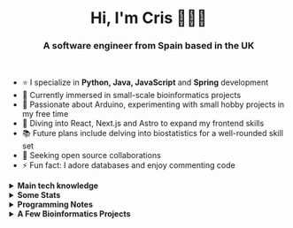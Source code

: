 <h1 align="center">Hi, I'm Cris 👋👩‍💻</h1>
<h3 align="center">A software engineer from Spain based in the UK</h3>

<br />

- ⭐ I specialize in <strong>Python, Java, JavaScript</strong> and <strong>Spring</strong> development 
- 🧬 Currently immersed in small-scale bioinformatics projects 
- 🤖 Passionate about Arduino, experimenting with small hobby projects in my free time 
- 🌱 Diving into React, Next.js and Astro to expand my frontend skills 
- 📚 Future plans include delving into biostatistics for a well-rounded skill set 
- 🤝 Seeking open source collaborations 
- ⚡ Fun fact: I adore databases and enjoy commenting code

<details>
<summary><strong>Main tech knowledge</strong></summary>
<ul>
  <li>
    <p>
      <p><strong>Languages</strong></p>
      <img alt="python" src="https://img.shields.io/badge/python-3670A0?style=flat-square&logo=python&logoColor=white" />
      <img alt="r" src="https://img.shields.io/badge/r-%23276DC3.svg?style=flat-square&logo=r&logoColor=white" />
      <img alt="java" src="https://img.shields.io/badge/-Java-EC2023?style=flat-square&logo=openjdk&logoColor=white" />
      <img alt="kotlin" src="https://img.shields.io/badge/kotlin-%237F52FF.svg?style=flat-square&logo=kotlin&logoColor=white" />
      <img alt="html5" src="https://img.shields.io/badge/-HTML5-E34F26?style=flat-square&logo=html5&logoColor=white" />
      <img alt="css3" src="https://img.shields.io/badge/-CSS3-1572B6?style=flat-square&logo=css3&logoColor=white" />
      <img alt="javascript" src="https://img.shields.io/badge/-JavaScript-F7DF1E?style=flat-square&logo=javascript&logoColor=black" />
    </p>
  </li>
  <li>
    <p>
      <p><strong>Libraries, Frameworks and Platforms</strong></p>
      <img alt="Matplotlib" src="https://img.shields.io/badge/Matplotlib-%237F52FF.svg?style=flat-square&logo=Matplotlib&logoColor=white" />
      <img alt="NumPy" src="https://img.shields.io/badge/numpy-%23013243.svg?style=flat-square&logo=numpy&logoColor=white" />
      <img alt="Pandas" src="https://img.shields.io/badge/pandas-%23150458.svg?style=flat-square&logo=pandas&logoColor=white" />
      <img alt="Plotly" src="https://img.shields.io/badge/Plotly-%233F4F75.svg?style=flat-square&logo=plotly&logoColor=white" />
      <img alt="scikit-learn" src="https://img.shields.io/badge/scikit--learn-%23F7931E.svg?style=flat-square&logo=scikit-learn&logoColor=white" />
      <img alt="Scipy" src="https://img.shields.io/badge/SciPy-%230C55A5.svg?style=flat-square&logo=scipy&logoColor=%white" />
      <img alt="TensorFlow" src="https://img.shields.io/badge/TensorFlow-%23FF6F00.svg?style=flat-square&logo=TensorFlow&logoColor=white" />
      <img alt="PyTorch" src="https://img.shields.io/badge/PyTorch-%23EE4C2C.svg?style=flat-square&logo=PyTorch&logoColor=white" />
      <img alt="springboot" src="https://img.shields.io/badge/-Spring Boot-6DB33F?style=flat-square&logo=springboot&logoColor=white" />
      <img alt="react" src="https://img.shields.io/badge/React-097FA5?style=flat-square&logo=react&logoColor=white" />
      <img alt="Next JS" src="https://img.shields.io/badge/Next-black?style=flat-square&logo=next.js&logoColor=white" />
      <img alt="jquery" src="https://img.shields.io/badge/jQuery-0769AD?style=flat-square&logo=jquery&logoColor=white" />
      <img alt="Astro" src="https://img.shields.io/badge/astro-%232C2052.svg?style=flat-square&logo=astro&logoColor=white" />
      <img alt="TailwindCSS" src="https://img.shields.io/badge/Tailwind CSS-%2338B2AC.svg?style=flat-square&logo=tailwind-css&logoColor=white" />
      <img alt="Bootstrap" src="https://img.shields.io/badge/bootstrap-%238511FA.svg?style=flat-square&logo=bootstrap&logoColor=white" />
      <img alt="Node.js" src="https://img.shields.io/badge/Node.js-339933?style=flat-square&logo=node.js&logoColor=white" />
      <img alt="Express.js" src="https://img.shields.io/badge/express.js-%23404d59.svg?style=flat-square&logo=express&logoColor=white" />
      <img alt="JWT" src="https://img.shields.io/badge/JWT-black?style=flat-square&logo=JSON%20web%20tokens&logoColor=white" />
    </p>
  </li>
  <li>
    <p>
      <p><strong>Databases and ORMs</strong></p>
      <img alt="postgresql" src="https://img.shields.io/badge/-PostgreSQL-4169E1?style=flat-square&logo=postgresql&logoColor=white" />
      <img alt="MicrosoftSQLServer" src="https://img.shields.io/badge/Microsoft%20SQL%20Server-CC2927?style=flat-square&logo=microsoft%20sql%20server&logoColor=white" />
      <img alt="mysql" src="https://img.shields.io/badge/mysql-4479A1.svg?style=flat-square&logo=mysql&logoColor=white" />
      <img alt="SQLite" src="https://img.shields.io/badge/sqlite-%2307405e.svg?style=flat-square&logo=sqlite&logoColor=white" />
      <img alt="mariadb" src="https://img.shields.io/badge/-MariaDB-003545?style=flat-square&logo=mariadb&logoColor=white" />
      <img alt="Firebase" src="https://img.shields.io/badge/firebase-a08021?style=flat-square&logo=firebase&logoColor=white" />
      <img alt="MongoDB" src="https://img.shields.io/badge/MongoDB-%234ea94b.svg?style=flat-square&logo=mongodb&logoColor=white" />
      <img alt="hibernate" src="https://img.shields.io/badge/-Hibernate-59666C?style=flat-square&logo=hibernate&logoColor=white" />
    </p>
  </li>
  <li>
    <p>
      <p><strong>Hosting/SaaS</strong></p>
      <img alt="AWS" src="https://img.shields.io/badge/AWS-%23FF9900.svg?style=flat-square&logo=amazon-aws&logoColor=white" />
      <img alt="Azure" src="https://img.shields.io/badge/azure-%230072C6.svg?style=flat-square&logo=microsoftazure&logoColor=white" />
      <img alt="Firebase" src="https://img.shields.io/badge/firebase-%23039BE5.svg?style=flat-square&logo=firebase" />
      <img alt="Vercel" src="https://img.shields.io/badge/vercel-%23000000.svg?style=flat-square&logo=vercel&logoColor=white" />
    </p>
  </li>
  <li>
    <p>
      <p><strong>Testing</strong></p>
      <img alt="junit" src="https://img.shields.io/badge/Junit5-25A162?style=flat-square&logo=junit5&logoColor=white" />
      <img alt="Jest" src="https://img.shields.io/badge/Jest-C21325?style=flat-square&logo=jest&logoColor=white" />
      <img alt="selenium" src="https://img.shields.io/badge/-selenium-%43B02A?style=flat-square&logo=selenium&logoColor=white" />
    </p>
  </li>
  <li>
    <p>
      <p>
        <strong>Version Control and Miscellaneous</strong>
      </p>
      <img alt="git" src="https://img.shields.io/badge/-Git-F05032?style=flat-square&logo=git&logoColor=white" />
      <img alt="github" src="https://img.shields.io/badge/-GitHub-181717?style=flat-square&logo=github&logoColor=white" />
      <img alt="Power Bi" src="https://img.shields.io/badge/power_bi-F2C811?style=flat-square&logo=powerbi&logoColor=black" />
      <img alt="arduino" src="https://img.shields.io/badge/-Arduino-00878F?style=flat-square&logo=arduino&logoColor=white" />
      <img alt="postman" src="https://img.shields.io/badge/-Postman-FF6C37?style=flat-square&logo=postman&logoColor=white" />
      <img alt="Swagger" src="https://img.shields.io/badge/-Swagger-%23Clojure?style=flat-square&logo=swagger&logoColor=white" />
      <img alt="figma" src="https://img.shields.io/badge/Figma-%23F24E1E.svg?style=flat-square&logo=figma&logoColor=white" />
    </p>
  </li>
</ul>
</details>
<details>
<summary><strong>Some Stats</strong></summary>
<div align="center">
  <br />
  <img
    src="https://github-readme-stats.vercel.app/api?username=criscorreas&show_icons=true&bg_color=00000000&title_color=cf4054&icon_color=f0959c&text_color=83344a&border_color=d8c2b5"
    alt="GitHub Statistics CrisCorreaS"
    align="left"
  />
  <img
    src="https://github-readme-stats.vercel.app/api/top-langs/?username=criscorreas&layout=donut&title_color=cf4054&icon_color=f0959c&text_color=83344a&border_color=d8c2b5"
    alt="Top Languages Statistics CrisCorreaS"
  />

  ![GitHub
  Streak](https://github-readme-streak-stats.herokuapp.com?user=criscorreas&theme=shadow-red&date_format=j%20M%5B%20Y%5D&card_width=454)
</div>
</details>
<details>
<summary><strong>Programming Notes</strong></summary>
<div align="center">
  <br />
  <p align="center">
    <a href="https://github.com/CrisCorreaS/apuntes-java">
      <img
        align="center"
        src="https://github-readme-stats.vercel.app/api/pin/?username=criscorreas&repo=apuntes-java"
        alt="Readme Card Apuntes Java"
      />
    </a>
    <a href="https://github.com/CrisCorreaS/apuntes-javascript">
      <img
        align="center"
        src="https://github-readme-stats.vercel.app/api/pin/?username=criscorreas&repo=apuntes-javascript&theme=shadow-red"
        alt="Readme Card Apuntes JavaScript"
      />
    </a>
    <a href="https://github.com/CrisCorreaS/apuntes-sql">
      <img
        align="center"
        src="https://github-readme-stats.vercel.app/api/pin/?username=criscorreas&repo=apuntes-sql"
        alt="Readme Card Apuntes SQL"
      />
    </a>
    <a href="https://github.com/CrisCorreaS/apuntes-html-css-xml">
      <img
        align="center"
        src="https://github-readme-stats.vercel.app/api/pin/?username=criscorreas&repo=apuntes-html-css-xml"
        alt="Readme Card Apuntes HTML, CSS y XML"
      />
    </a>
    <a href="https://github.com/CrisCorreaS/apuntes-git">
      <img
        align="center"
        src="https://github-readme-stats.vercel.app/api/pin/?username=criscorreas&repo=apuntes-git&theme=shadow-red"
        alt="Readme Card Apuntes Git"
      />
    </a>
    <a href="https://github.com/CrisCorreaS/trucos-vscode">
      <img
        align="center"
        src="https://github-readme-stats.vercel.app/api/pin/?username=criscorreas&repo=trucos-vscode&theme=shadow-red"
        alt="Readme Card Trucos VSCode"
      />
    </a>
  </p>
</div>
</details>
<details>
<summary><strong>A Few Bioinformatics Projects</strong></summary>
<div align="center">
  <br />
  <p align="center">
    <a href="https://github.com/CrisCorreaS/Artificial-Intelligence-in-Cancer-Detection-Speaker-Session">
      <img
        align="center"
        src="https://github-readme-stats.vercel.app/api/pin/?username=criscorreas&repo=Artificial-Intelligence-in-Cancer-Detection-Speaker-Session"
        alt="Readme Card Artificial Intelligence in Cancer Detection Speaker Session"
      />
    </a>
    <a href="https://github.com/CrisCorreaS/AD-prediction-classification-models">
      <img
        align="center"
        src="https://github-readme-stats.vercel.app/api/pin/?username=criscorreas&repo=AD-prediction-classification-models"
        alt="Readme Card AD Prediction Classification Models"
      />
    </a>
  </p>
</div>
</details>

